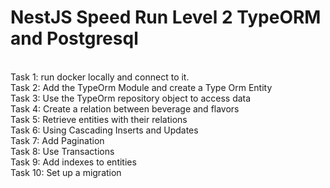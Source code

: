 <h1> NestJS Speed Run Level 2 TypeORM and Postgresql</h1>
<br/>
Task 1: run docker locally and connect to it.
<br/>
Task 2: Add the TypeOrm Module and create a Type Orm Entity
<br/>
Task 3: Use the TypeOrm repository object to access data 
<br/>
Task 4: Create a relation between beverage and flavors
<br/>
Task 5: Retrieve entities with their relations
<br/>
Task 6: Using Cascading Inserts and Updates
<br/>
Task 7: Add Pagination
<br/>
Task 8: Use Transactions
<br/>
Task 9: Add indexes to entities
<br/>
Task 10: Set up a migration
